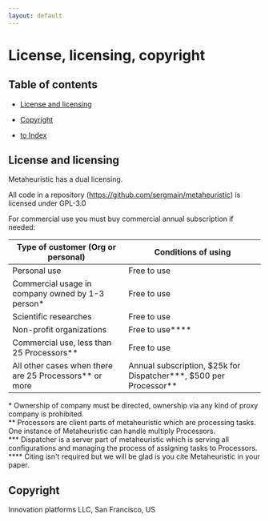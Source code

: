 ```yaml
---
layout: default
---
```


# License, licensing, copyright

## Table of contents

- [License and licensing](#license-and-licensing)
- [Copyright](#copyright)

- [to Index](/index)

## License and licensing
Metaheuristic has a dual licensing.

All code in a repository (https://github.com/sergmain/metaheuristic) is licensed under GPL-3.0  

For commercial use you must buy commercial annual subscription if needed:

| Type of customer (Org or personal)                       | Conditions of using                                                    |
|----------------------------------------------------------|------------------------------------------------------------------------|
| Personal use                                             | Free to use                                                            |  
| Commercial usage in company owned by 1-3 person\*        | Free to use                                                            |  
| Scientific researches                                    | Free to use                                                            |  
| Non-profit organizations                                 | Free to use\*\*\*\*                                                    |  
| Commercial use, less than 25 Processors\*\*              | Free to use                                                            | 
| All other cases when there are 25 Processors\*\* or more | Annual subscription, $25k for Dispatcher\*\*\*, $500 per Processor\*\* | 

\* Ownership of company must be directed, ownership via any kind of proxy company is prohibited.  
\*\* Processors are client parts of metaheuristic which are processing tasks. 
One instance of Metaheuristic can handle multiply Processors.   
\*\*\* Dispatcher is a server part of metaheuristic which is serving all configurations 
and managing the process of assigning tasks to Processors.   
\*\*\*\* Citing isn't required but we will be glad is you cite Metaheuristic in your paper.  

## Copyright
Innovation platforms LLC, San Francisco, US 